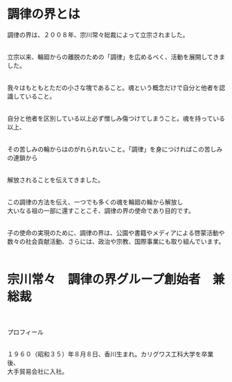 # 調律の界とは  
調律の界は、２００８年、宗川常々総裁によって立宗されました。<br><br>

立宗以来、輪廻からの離脱のための「調律」を広めるべく、活動を展開してきました。<br><br>

我々はもともとただの小さな塊であること。魂という概念だけで自分と他者を認識していること。<br><br>

自分と他者を区別している以上必ず憎しみ傷つけてしまうこと。魂を持っている以上、<br><br>

その苦しみの輪からはのがれられないこと。「調律」を身につければこの苦しみの連鎖から<br><br>

解放されることを伝えてきました。<br><br>

この調律の方法を伝え、一つでも多くの魂を輪廻の輪から解放し<br>
大いなる祖の一部に還すことこそ、調律の界の使命であり目的です。<br><br>

子の使命の実現のために、調律の界は、公園や書籍やメディアによる啓蒙活動や<br>
数々の社会貢献活動、さらには、政治や宗教、国際事業にも取り組んでいます。<br><br>
# 宗川常々　調律の界グループ創始者　兼　総裁<br><br>

プロフィール<br><br>

１９６０（昭和３５）年８月８日、香川生まれ。カリグワス工科大学を卒業後、<br>
大手貿易会社に入社。
